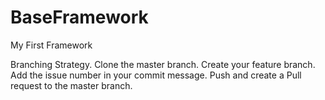 # BaseFramework
My First Framework


Branching Strategy.
Clone the master branch.
Create your feature branch.
Add the issue number in your commit message.
Push and create a Pull request to the master branch.
